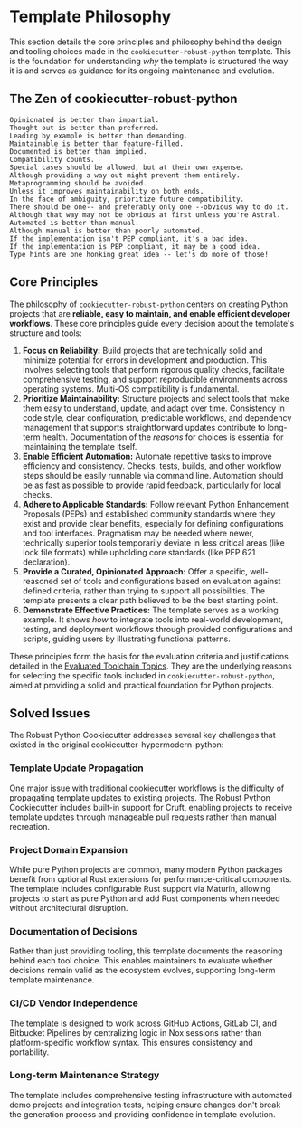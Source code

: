 # Template Philosophy

This section details the core principles and philosophy behind the design and tooling choices made in the `cookiecutter-robust-python` template. This is the foundation for understanding _why_ the template is structured the way it is and serves as guidance for its ongoing maintenance and evolution.

## The Zen of cookiecutter-robust-python

```text
Opinionated is better than impartial.
Thought out is better than preferred.
Leading by example is better than demanding.
Maintainable is better than feature-filled.
Documented is better than implied.
Compatibility counts.
Special cases should be allowed, but at their own expense.
Although providing a way out might prevent them entirely.
Metaprogramming should be avoided.
Unless it improves maintainability on both ends.
In the face of ambiguity, prioritize future compatibility.
There should be one-- and preferably only one --obvious way to do it.
Although that way may not be obvious at first unless you're Astral.
Automated is better than manual.
Although manual is better than poorly automated.
If the implementation isn't PEP compliant, it's a bad idea.
If the implementation is PEP compliant, it may be a good idea.
Type hints are one honking great idea -- let's do more of those!
```

## Core Principles

The philosophy of `cookiecutter-robust-python` centers on creating Python projects that are **reliable, easy to maintain, and enable efficient developer workflows**. These core principles guide every decision about the template's structure and tools:

1.  **Focus on Reliability:** Build projects that are technically solid and minimize potential for errors in development and production. This involves selecting tools that perform rigorous quality checks, facilitate comprehensive testing, and support reproducible environments across operating systems. Multi-OS compatibility is fundamental.
2.  **Prioritize Maintainability:** Structure projects and select tools that make them easy to understand, update, and adapt over time. Consistency in code style, clear configuration, predictable workflows, and dependency management that supports straightforward updates contribute to long-term health. Documentation of the _reasons_ for choices is essential for maintaining the template itself.
3.  **Enable Efficient Automation:** Automate repetitive tasks to improve efficiency and consistency. Checks, tests, builds, and other workflow steps should be easily runnable via command line. Automation should be as fast as possible to provide rapid feedback, particularly for local checks.
4.  **Adhere to Applicable Standards:** Follow relevant Python Enhancement Proposals (PEPs) and established community standards where they exist and provide clear benefits, especially for defining configurations and tool interfaces. Pragmatism may be needed where newer, technically superior tools temporarily deviate in less critical areas (like lock file formats) while upholding core standards (like PEP 621 declaration).
5.  **Provide a Curated, Opinionated Approach:** Offer a specific, well-reasoned set of tools and configurations based on evaluation against defined criteria, rather than trying to support all possibilities. The template presents a clear path believed to be the best starting point.
6.  **Demonstrate Effective Practices:** The template serves as a working example. It shows _how_ to integrate tools into real-world development, testing, and deployment workflows through provided configurations and scripts, guiding users by illustrating functional patterns.

These principles form the basis for the evaluation criteria and justifications detailed in the [Evaluated Toolchain Topics](topics/index.md). They are the underlying reasons for selecting the specific tools included in `cookiecutter-robust-python`, aimed at providing a solid and practical foundation for Python projects.

## Solved Issues

The Robust Python Cookiecutter addresses several key challenges that existed in the original cookiecutter-hypermodern-python:

### Template Update Propagation
One major issue with traditional cookiecutter workflows is the difficulty of propagating template updates to existing projects. The Robust Python Cookiecutter includes built-in support for Cruft, enabling projects to receive template updates through manageable pull requests rather than manual recreation.

### Project Domain Expansion  
While pure Python projects are common, many modern Python packages benefit from optional Rust extensions for performance-critical components. The template includes configurable Rust support via Maturin, allowing projects to start as pure Python and add Rust components when needed without architectural disruption.

### Documentation of Decisions
Rather than just providing tooling, this template documents the reasoning behind each tool choice. This enables maintainers to evaluate whether decisions remain valid as the ecosystem evolves, supporting long-term template maintenance.

### CI/CD Vendor Independence
The template is designed to work across GitHub Actions, GitLab CI, and Bitbucket Pipelines by centralizing logic in Nox sessions rather than platform-specific workflow syntax. This ensures consistency and portability.

### Long-term Maintenance Strategy
The template includes comprehensive testing infrastructure with automated demo projects and integration tests, helping ensure changes don't break the generation process and providing confidence in template evolution.
